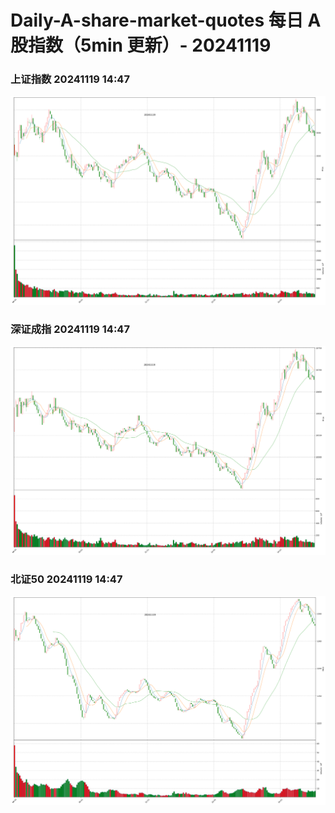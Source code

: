 
# Daily-A-share-market-quotes 每日 A 股指数（5min 更新）- 20241119

### 上证指数 20241119 14:47
![](./fig/2024/11/20241119-sh000001.png)

### 深证成指 20241119 14:47
![](./fig/2024/11/20241119-sz399001.png)

### 北证50 20241119 14:47
![](./fig/2024/11/20241119-bj899050.png)

